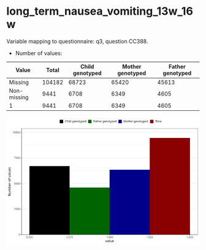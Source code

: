 # long_term_nausea_vomiting_13w_16w
Variable mapping to questionnaire: q3, question CC388.
- Number of values:

| Value | Total | Child genotyped | Mother genotyped | Father genotyped |
| ----- | ----- | --------------- | ---------------- | ---------------- |
| Missing | 104182 | 68723 | 65420 | 45613 |
| Non-missing | 9441 | 6708 | 6349 | 4605 |
| 1 | 9441 | 6708 | 6349 | 4605 |



![](long_term_nausea_vomiting_13w_16w_n.png)




